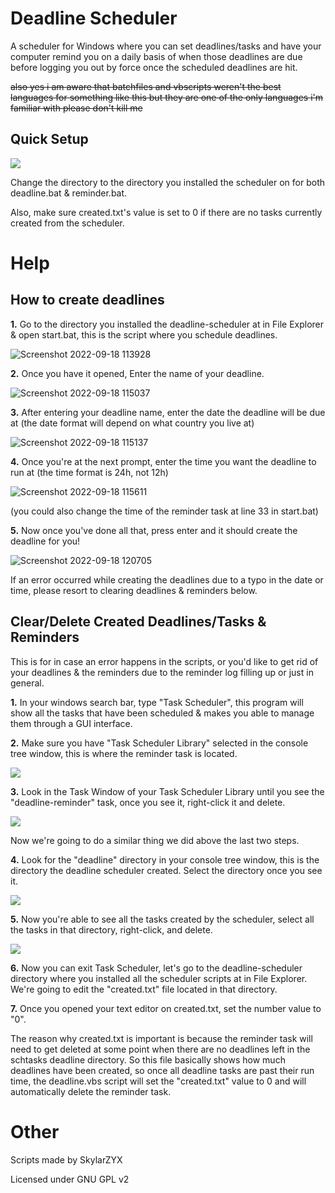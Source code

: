 # Deadline Scheduler
A scheduler for Windows where you can set deadlines/tasks and have your computer remind you on a daily basis of when those deadlines are due before logging you out by force once the scheduled deadlines are hit.

~~also yes i am aware that batchfiles and vbscripts weren't the best languages for something like this but they are one of the only languages i'm familiar with please don't kill me~~
## Quick Setup

![](https://github.com/SkylarZYX/deadline-scheduler/assets/43320327/dace5cbc-b5fd-4223-8e7b-98f034058d7d)

Change the directory to the directory you installed the scheduler on for both deadline.bat & reminder.bat.

Also, make sure created.txt's value is set to 0 if there are no tasks currently created from the scheduler.

# Help
## How to create deadlines
**1.** Go to the directory you installed the deadline-scheduler at in File Explorer & open start.bat, this is the script where you schedule deadlines.

![Screenshot 2022-09-18 113928](https://user-images.githubusercontent.com/43320327/190915692-f7eb55cf-3962-4e90-8e99-a97b51ca86b8.png)

**2.** Once you have it opened, Enter the name of your deadline.

![Screenshot 2022-09-18 115037](https://user-images.githubusercontent.com/43320327/190916034-2b72fed1-f2b2-4a13-a93b-ac4d49fa4388.png)

**3.** After entering your deadline name, enter the date the deadline will be due at (the date format will depend on what country you live at) 

![Screenshot 2022-09-18 115137](https://user-images.githubusercontent.com/43320327/190916093-9d8a6877-8740-4f5f-bff4-fc3a3eaae12b.png)

**4.** Once you're at the next prompt, enter the time you want the deadline to run at (the time format is 24h, not 12h)

![Screenshot 2022-09-18 115611](https://user-images.githubusercontent.com/43320327/190916637-6f862cdc-3214-488e-a76a-d7f6f1e7c56d.png)

(you could also change the time of the reminder task at line 33 in start.bat)

**5.** Now once you've done all that, press enter and it should create the deadline for you!

![Screenshot 2022-09-18 120705](https://user-images.githubusercontent.com/43320327/190916780-85265279-b9e9-45a6-81f5-43896a915834.png)

If an error occurred while creating the deadlines due to a typo in the date or time, please resort to clearing deadlines & reminders below.
## Clear/Delete Created Deadlines/Tasks & Reminders
This is for in case an error happens in the scripts, or you'd like to get rid of your deadlines & the reminders due to the reminder log filling up or just in general.

**1.** In your windows search bar, type "Task Scheduler", this program will show all the tasks that have been scheduled & makes you able to manage them through a GUI interface.

**2.** Make sure you have "Task Scheduler Library" selected in the console tree window, this is where the reminder task is located.

![](https://user-images.githubusercontent.com/43320327/190910934-a257c848-7e26-4df0-aff8-9016a7392eb7.png)

**3.** Look in the Task Window of your Task Scheduler Library until you see the "deadline-reminder" task, once you see it, right-click it and delete.

![](https://user-images.githubusercontent.com/43320327/190910945-738a89e9-6408-4bae-be37-a7e70d19c80f.png)

Now we're going to do a similar thing we did above the last two steps.

**4.** Look for the "deadline" directory in your console tree window, this is the directory the deadline scheduler created. Select the directory once you see it.

![](https://user-images.githubusercontent.com/43320327/190911005-de7df7d5-75a6-4a34-b06b-29268c927c7b.png)

**5.** Now you're able to see all the tasks created by the scheduler, select all the tasks in that directory, right-click, and delete.

![](https://user-images.githubusercontent.com/43320327/190912081-bf53f3a0-efbe-4ded-b7ee-8347fdc32c16.png)

**6.** Now you can exit Task Scheduler, let's go to the deadline-scheduler directory where you installed all the scheduler scripts at in File Explorer. We're going to edit the "created.txt" file located in that directory.

**7.** Once you opened your text editor on created.txt, set the number value to "0". 

The reason why created.txt is important is because the reminder task will need to get deleted at some point when there are no deadlines left in the schtasks deadline directory. So this file basically shows how much deadlines have been created, so once all deadline tasks are past their run time, the deadline.vbs script will set the "created.txt" value to 0 and will automatically delete the reminder task.

# Other

Scripts made by SkylarZYX

Licensed under GNU GPL v2
